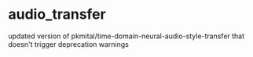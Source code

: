 # audio_transfer
updated version of pkmital/time-domain-neural-audio-style-transfer that doesn't trigger deprecation warnings
